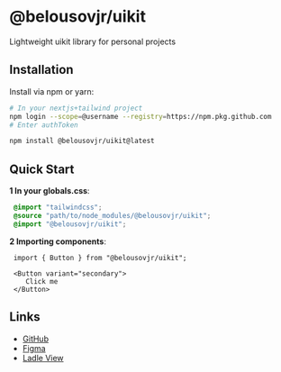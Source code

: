 # @belousovjr/uikit

Lightweight uikit library for personal projects

## Installation

Install via npm or yarn:

```bash
# In your nextjs+tailwind project
npm login --scope=@username --registry=https://npm.pkg.github.com 
# Enter authToken

npm install @belousovjr/uikit@latest
```

## Quick Start

**1 In your globals.css**:

  ```css
   @import "tailwindcss";
   @source "path/to/node_modules/@belousovjr/uikit";
   @import "@belousovjr/uikit";
   ```

**2 Importing components**:

  ```tsx
   import { Button } from "@belousovjr/uikit";

   <Button variant="secondary">
      Click me
   </Button>
   ```

## Links

* [GitHub](https://github.com/belousovjr/uikit)
* [Figma](https://www.figma.com/design/1KJJXeA9bMIWAUtiXgIxSy)
* [Ladle View](https://uikit.belousovjr.me/)
